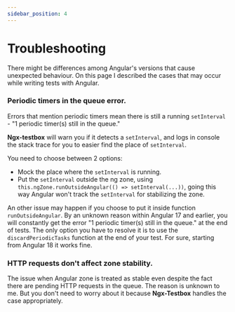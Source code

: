 ```yaml
---
sidebar_position: 4
---
```


# Troubleshooting

There might be differences among Angular's versions that cause unexpected behaviour.
On this page I described the cases that may occur while writing tests with Angular.

###  Periodic timers in the queue error.

Errors that mention periodic timers mean there is still a running `setInterval` - "1 periodic timer(s) still in the queue."

**Ngx-testbox** will warn you if it detects a `setInterval`, and logs in console the stack trace for you to easier find the place of `setInterval`.

You need to choose between 2 options:
- Mock the place where the `setInterval` is running.
- Put the `setInterval` outside the ng zone, using `this.ngZone.runOutsideAngular(() => setInterval(...))`,
going this way Angular won't track the `setInterval` for stabilizing the zone.

An other issue may happen if you choose to put it inside function `runOutsideAngular`.
By an unknown reason within Angular 17 and earlier, you will constantly get the error "1 periodic timer(s) still in the queue." at the end of tests.
The only option you have to resolve it is to use the `discardPeriodicTasks` function at the end of your test.
For sure, starting from Angular 18 it works fine.

### HTTP requests don't affect zone stability.

The issue when Angular zone is treated as stable even despite the fact there are pending HTTP requests in the queue.
The reason is unknown to me.
But you don't need to worry about it because **Ngx-Testbox** handles the case appropriately.

